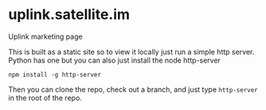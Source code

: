 # uplink.satellite.im

Uplink marketing page

This is built as a static site so to view it locally just run a simple http server. Python has one but you can also just install the node http-server

`npm install -g http-server`

Then you can clone the repo, check out a branch, and just type `http-server` in the root of the repo.
